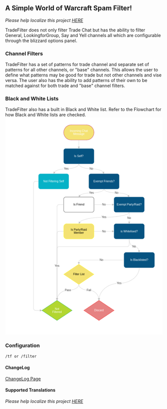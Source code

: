 ## A Simple World of Warcraft Spam Filter!
_Please help localize this project [HERE](http://www.wowace.com/projects/trade-filter/localization/)_

TradeFilter does not only filter Trade Chat but has the ability to filter General, LookingforGroup, Say and Yell channels all which are configurable through the blizzard options panel.

### Channel Filters
TradeFilter has a set of patterns for trade channel and separate set of patterns for all other channels, or "base" channels. This allows the user to define what patterns may be good for trade but not other channels and vise versa. The user also has the ability to add patterns of their own to be matched against for both trade and "base" channel filters.

### Black and White Lists
TradeFilter also has a built in Black and White list. Refer to the Flowchart for how Black and White lists are checked.
![Flowchart](./docs/assets/TradeFilter_Flow.png)

### Configuration
```
/tf or /filter
```

#### ChangeLog
[ChangeLog Page](https://github.com/Evonder/TradeFilter/commits/master)

#### Supported Translations
_Please help localize this project [HERE](http://www.wowace.com/projects/trade-filter/localization/)_
